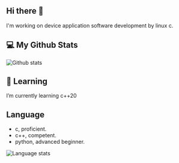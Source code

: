 ## Hi there 👋
I'm working on device application software development by linux c.

<!--
**YohnWang/YohnWang** is a ✨ _special_ ✨ repository because its `README.md` (this file) appears on your GitHub profile.

Here are some ideas to get you started:

- 🔭 I’m currently working on ...
- 🌱 I’m currently learning ...
- 👯 I’m looking to collaborate on ...
- 🤔 I’m looking for help with ...
- 💬 Ask me about ...
- 📫 How to reach me: ...
- 😄 Pronouns: ...
- ⚡ Fun fact: ...
-->

## 💻 My Github Stats

![Github stats](https://github-readme-stats.vercel.app/api?username=YohnWang&show_icons=true&count_private=true&theme=default&bg_color=30,ffffff,f2568f)

## 🌱 Learning
I’m currently learning c++20


<!-- 
## 🏖️ Interests
I am interesting in 
-->

## Language
- c, proficient.
- c++, competent.
- python, advanced beginner.


![Language stats](https://github-readme-stats.vercel.app/api/top-langs/?username=YohnWang&exclude_repo=YohnWang.github.io)
